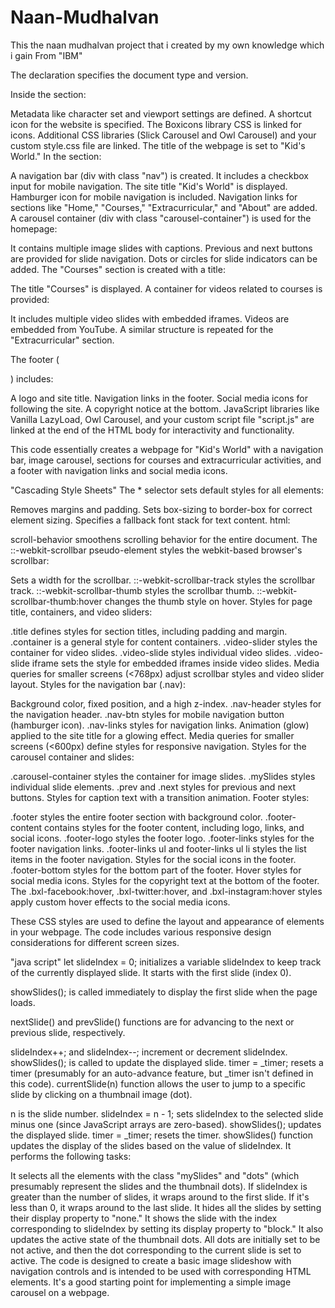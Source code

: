 # Naan-Mudhalvan
This the naan mudhalvan project that i created by my own knowledge which i gain From "IBM"

The <!DOCTYPE html> declaration specifies the document type and version.

Inside the <head> section:

Metadata like character set and viewport settings are defined.
A shortcut icon for the website is specified.
The Boxicons library CSS is linked for icons.
Additional CSS libraries (Slick Carousel and Owl Carousel) and your custom style.css file are linked.
The title of the webpage is set to "Kid's World."
In the <body> section:

A navigation bar (div with class "nav") is created.
It includes a checkbox input for mobile navigation.
The site title "Kid's World" is displayed.
Hamburger icon for mobile navigation is included.
Navigation links for sections like "Home," "Courses," "Extracurricular," and "About" are added.
A carousel container (div with class "carousel-container") is used for the homepage:

It contains multiple image slides with captions.
Previous and next buttons are provided for slide navigation.
Dots or circles for slide indicators can be added.
The "Courses" section is created with a title:

The title "Courses" is displayed.
A container for videos related to courses is provided:

It includes multiple video slides with embedded iframes.
Videos are embedded from YouTube.
A similar structure is repeated for the "Extracurricular" section.

The footer (<footer>) includes:

A logo and site title.
Navigation links in the footer.
Social media icons for following the site.
A copyright notice at the bottom.
JavaScript libraries like Vanilla LazyLoad, Owl Carousel, and your custom script file "script.js" are linked at the end of the HTML body for interactivity and functionality.

This code essentially creates a webpage for "Kid's World" with a navigation bar, image carousel, sections for courses and extracurricular activities, and a footer with navigation links and social media icons.

"Cascading Style Sheets"
The * selector sets default styles for all elements:

Removes margins and padding.
Sets box-sizing to border-box for correct element sizing.
Specifies a fallback font stack for text content.
html:

scroll-behavior smoothens scrolling behavior for the entire document.
The ::-webkit-scrollbar pseudo-element styles the webkit-based browser's scrollbar:

Sets a width for the scrollbar.
::-webkit-scrollbar-track styles the scrollbar track.
::-webkit-scrollbar-thumb styles the scrollbar thumb.
::-webkit-scrollbar-thumb:hover changes the thumb style on hover.
Styles for page title, containers, and video sliders:

.title defines styles for section titles, including padding and margin.
.container is a general style for content containers.
.video-slider styles the container for video slides.
.video-slide styles individual video slides.
.video-slide iframe sets the style for embedded iframes inside video slides.
Media queries for smaller screens (<768px) adjust scrollbar styles and video slider layout.
Styles for the navigation bar (.nav):

Background color, fixed position, and a high z-index.
.nav-header styles for the navigation header.
.nav-btn styles for mobile navigation button (hamburger icon).
.nav-links styles for navigation links.
Animation (glow) applied to the site title for a glowing effect.
Media queries for smaller screens (<600px) define styles for responsive navigation.
Styles for the carousel container and slides:

.carousel-container styles the container for image slides.
.mySlides styles individual slide elements.
.prev and .next styles for previous and next buttons.
Styles for caption text with a transition animation.
Footer styles:

.footer styles the entire footer section with background color.
.footer-content contains styles for the footer content, including logo, links, and social icons.
.footer-logo styles the footer logo.
.footer-links styles for the footer navigation links.
.footer-links ul and footer-links ul li styles the list items in the footer navigation.
Styles for the social icons in the footer.
.footer-bottom styles for the bottom part of the footer.
Hover styles for social media icons.
Styles for the copyright text at the bottom of the footer.
The .bxl-facebook:hover, .bxl-twitter:hover, and .bxl-instagram:hover styles apply custom hover effects to the social media icons.

These CSS styles are used to define the layout and appearance of elements in your webpage. The code includes various responsive design considerations for different screen sizes.

"java script"
let slideIndex = 0; initializes a variable slideIndex to keep track of the currently displayed slide. It starts with the first slide (index 0).

showSlides(); is called immediately to display the first slide when the page loads.

nextSlide() and prevSlide() functions are for advancing to the next or previous slide, respectively.

slideIndex++; and slideIndex--; increment or decrement slideIndex.
showSlides(); is called to update the displayed slide.
timer = _timer; resets a timer (presumably for an auto-advance feature, but _timer isn't defined in this code).
currentSlide(n) function allows the user to jump to a specific slide by clicking on a thumbnail image (dot).

n is the slide number.
slideIndex = n - 1; sets slideIndex to the selected slide minus one (since JavaScript arrays are zero-based).
showSlides(); updates the displayed slide.
timer = _timer; resets the timer.
showSlides() function updates the display of the slides based on the value of slideIndex. It performs the following tasks:

It selects all the elements with the class "mySlides" and "dots" (which presumably represent the slides and the thumbnail dots).
If slideIndex is greater than the number of slides, it wraps around to the first slide. If it's less than 0, it wraps around to the last slide.
It hides all the slides by setting their display property to "none."
It shows the slide with the index corresponding to slideIndex by setting its display property to "block."
It also updates the active state of the thumbnail dots. All dots are initially set to be not active, and then the dot corresponding to the current slide is set to active.
The code is designed to create a basic image slideshow with navigation controls and is intended to be used with corresponding HTML elements. It's a good starting point for implementing a simple image carousel on a webpage.
